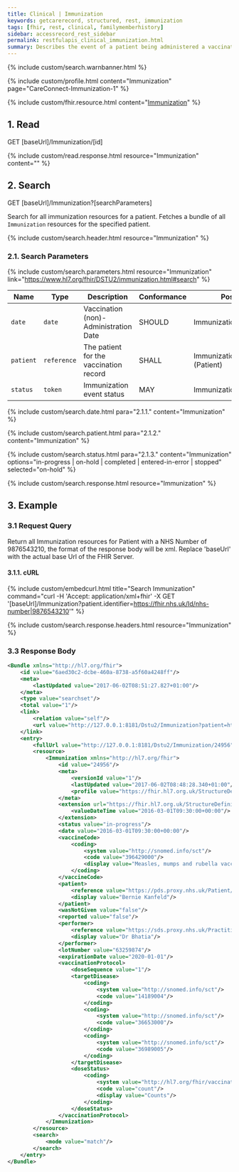 ```yaml
---
title: Clinical | Immunization
keywords: getcarerecord, structured, rest, immunization
tags: [fhir, rest, clinical, familymemberhistory]
sidebar: accessrecord_rest_sidebar
permalink: restfulapis_clinical_immunization.html
summary: Describes the event of a patient being administered a vaccination or a record of a vaccination as reported by a patient, a clinician or another party and may include vaccine reaction information and what vaccination protocol was followed.
---
```

{% include custom/search.warnbanner.html %}

{% include custom/profile.html content="Immunization" page="CareConnect-Immunization-1" %}

{% include custom/fhir.resource.html content="[Immunization](https://www.hl7.org/fhir/DSTU2/immunization.html)" %}

## 1. Read ##

<div markdown="span" class="alert alert-success" role="alert">
GET [baseUrl]/Immunization/[id]</div>

{% include custom/read.response.html resource="Immunization" content="" %}

## 2. Search ##

<div markdown="span" class="alert alert-success" role="alert">
GET [baseUrl]/Immunization?[searchParameters]</div>

Search for all immunization resources for a patient. Fetches a bundle of all `Immunization` resources for the specified patient.

{% include custom/search.header.html resource="Immunization" %}

### 2.1. Search Parameters ###

{% include custom/search.parameters.html resource="Immunization"     link="https://www.hl7.org/fhir/DSTU2/immunization.html#search" %}

| Name | Type | Description | Conformance  | Post |
|------|------|-------------|-------|------|
| `date` | `date` | Vaccination (non)-Administration Date | SHOULD | Immunization.date |
| `patient` | `reference` | The patient for the vaccination record | SHALL | 	Immunization.patient<br>(Patient) |
| `status` | `token` | Immunization event status | MAY | Immunization.status |

<!--
| `dose-sequence` | `number` | Dose number within series |  | 	Immunization.vaccinationProtocol.doseSequence |
| `notgiven` | `token` | Administrations which were not given | | Immunization.wasNotGiven |
| `lot-number` | `string` | Vaccine Batch Number |  | Immunization.lotNumber |
| `vaccine-code` | `token` | Vaccine Product Administered |  | Immunization.vaccineCode |
-->
{% include custom/search.date.html para="2.1.1." content="Immunization" %}

{% include custom/search.patient.html para="2.1.2." content="Immunization" %}

{% include custom/search.status.html para="2.1.3." content="Immunization" options="in-progress | on-hold | completed | entered-in-error | stopped" selected="on-hold" %}

{% include custom/search.response.html resource="Immunization" %}

## 3. Example ##

### 3.1 Request Query ###

Return all Immunization resources for Patient with a NHS Number of 9876543210, the format of the response body will be xml. Replace 'baseUrl' with the actual base Url of the FHIR Server.

#### 3.1.1. cURL ####

{% include custom/embedcurl.html title="Search Immunization" command="curl -H 'Accept: application/xml+fhir' -X GET  '[baseUrl]/Immunization?patient.identifier=https://fhir.nhs.uk/Id/nhs-number|9876543210'" %}

{% include custom/search.response.headers.html resource="Immunization" %}

### 3.3 Response Body ###

```xml
<Bundle xmlns="http://hl7.org/fhir">
    <id value="6aed30c2-dcbe-460a-8738-a5f60a4248ff"/>
    <meta>
        <lastUpdated value="2017-06-02T08:51:27.827+01:00"/>
    </meta>
    <type value="searchset"/>
    <total value="1"/>
    <link>
        <relation value="self"/>
        <url value="http://127.0.0.1:8181/Dstu2/Immunization?patient=https%3A%2F%2Fpds.proxy.nhs.uk%2FPatient%2F9876543210"/>
    </link>
    <entry>
        <fullUrl value="http://127.0.0.1:8181/Dstu2/Immunization/24956"/>
        <resource>
            <Immunization xmlns="http://hl7.org/fhir">
                <id value="24956"/>
                <meta>
                    <versionId value="1"/>
                    <lastUpdated value="2017-06-02T08:48:28.340+01:00"/>
                    <profile value="https://fhir.hl7.org.uk/StructureDefinition/CareConnect-Immunization-1"/>
                </meta>
                <extension url="https://fhir.hl7.org.uk/StructureDefinition/Extension-CareConnect-DateRecorded-1">
                    <valueDateTime value="2016-03-01T09:30:00+00:00"/>
                </extension>
                <status value="in-progress"/>
                <date value="2016-03-01T09:30:00+00:00"/>
                <vaccineCode>
                    <coding>
                        <system value="http://snomed.info/sct"/>
                        <code value="396429000"/>
                        <display value="Measles, mumps and rubella vaccine (substance)"/>
                    </coding>
                </vaccineCode>
                <patient>
                    <reference value="https://pds.proxy.nhs.uk/Patient/9876543210"/>
                    <display value="Bernie Kanfeld"/>
                </patient>
                <wasNotGiven value="false"/>
                <reported value="false"/>
                <performer>
                    <reference value="https://sds.proxy.nhs.uk/Practitioner/G8133438"/>
                    <display value="Dr Bhatia"/>
                </performer>
                <lotNumber value="63259874"/>
                <expirationDate value="2020-01-01"/>
                <vaccinationProtocol>
                    <doseSequence value="1"/>
                    <targetDisease>
                        <coding>
                            <system value="http://snomed.info/sct"/>
                            <code value="14189004"/>
                        </coding>
                        <coding>
                            <system value="http://snomed.info/sct"/>
                            <code value="36653000"/>
                        </coding>
                        <coding>
                            <system value="http://snomed.info/sct"/>
                            <code value="36989005"/>
                        </coding>
                    </targetDisease>
                    <doseStatus>
                        <coding>
                            <system value="http://hl7.org/fhir/vaccination-protocol-dose-status"/>
                            <code value="count"/>
                            <display value="Counts"/>
                        </coding>
                    </doseStatus>
                </vaccinationProtocol>
            </Immunization>
        </resource>
        <search>
            <mode value="match"/>
        </search>
    </entry>
</Bundle>
```
